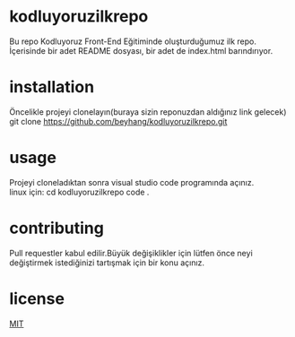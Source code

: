 # kodluyoruzilkrepo
Bu repo Kodluyoruz Front-End Eğitiminde oluşturduğumuz ilk repo. İçerisinde bir adet README dosyası, bir adet de index.html barındırıyor.
# installation
Öncelikle projeyi clonelayın(buraya sizin reponuzdan aldığınız link gelecek)
git clone https://github.com/beyhang/kodluyoruzilkrepo.git
# usage
Projeyi cloneladıktan sonra visual studio code programında açınız. <br>
linux için:
cd kodluyoruzilkrepo
code .
# contributing
Pull requestler kabul edilir.Büyük değişiklikler için lütfen önce neyi değiştirmek istediğinizi tartışmak için bir konu açınız.
# license
[MIT](https://https://github.com/beyhang/kodluyoruzilkrepo/blob/main/LICENSE)
